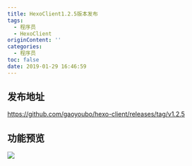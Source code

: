 ```yaml
---
title: HexoClient1.2.5版本发布
tags:
  - 程序员
  - HexoClient
originContent: ''
categories:
  - 程序员
toc: false
date: 2019-01-29 16:46:59
---
```


## 发布地址

https://github.com/gaoyoubo/hexo-client/releases/tag/v1.2.5

## 功能预览

![](https://www.mspring.org/images/2019/01/29/9a633940-2384-11e9-a26e-272a27c47ef2.gif)